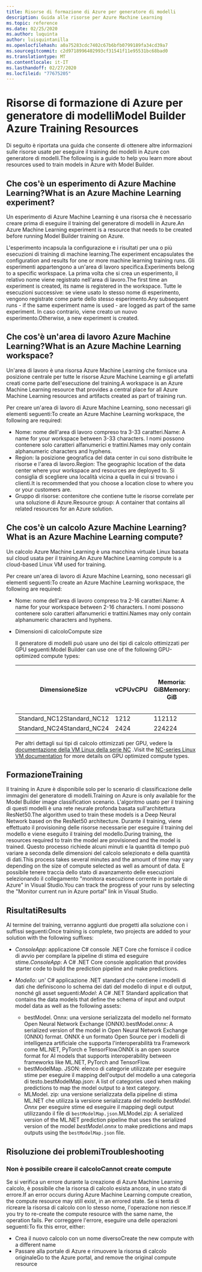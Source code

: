 ```yaml
---
title: Risorse di formazione di Azure per generatore di modelli
description: Guida alle risorse per Azure Machine Learning
ms.topic: reference
ms.date: 02/25/2020
ms.author: luquinta
author: luisquintanilla
ms.openlocfilehash: a0a75283cdc7402c67b6bfb0799189fa34cd39a7
ms.sourcegitcommit: c2d9718996402993cf31541f11e95531bc68bad0
ms.translationtype: MT
ms.contentlocale: it-IT
ms.lasthandoff: 02/27/2020
ms.locfileid: "77675205"
---
```

# <a name="model-builder-azure-training-resources"></a><span data-ttu-id="ab6f1-103">Risorse di formazione di Azure per generatore di modelli</span><span class="sxs-lookup"><span data-stu-id="ab6f1-103">Model Builder Azure Training Resources</span></span>

<span data-ttu-id="ab6f1-104">Di seguito è riportata una guida che consente di ottenere altre informazioni sulle risorse usate per eseguire il training dei modelli in Azure con generatore di modelli.</span><span class="sxs-lookup"><span data-stu-id="ab6f1-104">The following is a guide to help you learn more about resources used to train models in Azure with Model Builder.</span></span>

## <a name="what-is-an-azure-machine-learning-experiment"></a><span data-ttu-id="ab6f1-105">Che cos'è un esperimento di Azure Machine Learning?</span><span class="sxs-lookup"><span data-stu-id="ab6f1-105">What is an Azure Machine Learning experiment?</span></span>

<span data-ttu-id="ab6f1-106">Un esperimento di Azure Machine Learning è una risorsa che è necessario creare prima di eseguire il training del generatore di modelli in Azure.</span><span class="sxs-lookup"><span data-stu-id="ab6f1-106">An Azure Machine Learning experiment is a resource that needs to be created before running Model Builder training on Azure.</span></span>

<span data-ttu-id="ab6f1-107">L'esperimento incapsula la configurazione e i risultati per una o più esecuzioni di training di machine learning.</span><span class="sxs-lookup"><span data-stu-id="ab6f1-107">The experiment encapsulates the configuration and results for one or more machine learning training runs.</span></span> <span data-ttu-id="ab6f1-108">Gli esperimenti appartengono a un'area di lavoro specifica.</span><span class="sxs-lookup"><span data-stu-id="ab6f1-108">Experiments belong to a specific workspace.</span></span> <span data-ttu-id="ab6f1-109">La prima volta che si crea un esperimento, il relativo nome viene registrato nell'area di lavoro.</span><span class="sxs-lookup"><span data-stu-id="ab6f1-109">The first time an experiment is created, its name is registered in the workspace.</span></span> <span data-ttu-id="ab6f1-110">Tutte le esecuzioni successive: se viene usato lo stesso nome di esperimento, vengono registrate come parte dello stesso esperimento.</span><span class="sxs-lookup"><span data-stu-id="ab6f1-110">Any subsequent runs - if the same experiment name is used - are logged as part of the same experiment.</span></span> <span data-ttu-id="ab6f1-111">In caso contrario, viene creato un nuovo esperimento.</span><span class="sxs-lookup"><span data-stu-id="ab6f1-111">Otherwise, a new experiment is created.</span></span>

## <a name="what-is-an-azure-machine-learning-workspace"></a><span data-ttu-id="ab6f1-112">Che cos'è un'area di lavoro Azure Machine Learning?</span><span class="sxs-lookup"><span data-stu-id="ab6f1-112">What is an Azure Machine Learning workspace?</span></span>

<span data-ttu-id="ab6f1-113">Un'area di lavoro è una risorsa Azure Machine Learning che fornisce una posizione centrale per tutte le risorse Azure Machine Learning e gli artefatti creati come parte dell'esecuzione del training.</span><span class="sxs-lookup"><span data-stu-id="ab6f1-113">A workspace is an Azure Machine Learning resource that provides a central place for all Azure Machine Learning resources and artifacts created as part of training run.</span></span>

<span data-ttu-id="ab6f1-114">Per creare un'area di lavoro di Azure Machine Learning, sono necessari gli elementi seguenti:</span><span class="sxs-lookup"><span data-stu-id="ab6f1-114">To create an Azure Machine Learning workspace, the following are required:</span></span>

- <span data-ttu-id="ab6f1-115">Nome: nome dell'area di lavoro compreso tra 3-33 caratteri.</span><span class="sxs-lookup"><span data-stu-id="ab6f1-115">Name: A name for your workspace between 3-33 characters.</span></span> <span data-ttu-id="ab6f1-116">I nomi possono contenere solo caratteri alfanumerici e trattini.</span><span class="sxs-lookup"><span data-stu-id="ab6f1-116">Names may only contain alphanumeric characters and hyphens.</span></span> 
- <span data-ttu-id="ab6f1-117">Region: la posizione geografica del data center in cui sono distribuite le risorse e l'area di lavoro.</span><span class="sxs-lookup"><span data-stu-id="ab6f1-117">Region: The geographic location of the data center where your workspace and resources are deployed to.</span></span> <span data-ttu-id="ab6f1-118">Si consiglia di scegliere una località vicina a quella in cui si trovano i clienti.</span><span class="sxs-lookup"><span data-stu-id="ab6f1-118">It is recommended that you choose a location close to where you or your customers are.</span></span>
- <span data-ttu-id="ab6f1-119">Gruppo di risorse: contenitore che contiene tutte le risorse correlate per una soluzione di Azure.</span><span class="sxs-lookup"><span data-stu-id="ab6f1-119">Resource group: A container that contains all related resources for an Azure solution.</span></span>

## <a name="what-is-an-azure-machine-learning-compute"></a><span data-ttu-id="ab6f1-120">Che cos'è un calcolo Azure Machine Learning?</span><span class="sxs-lookup"><span data-stu-id="ab6f1-120">What is an Azure Machine Learning compute?</span></span>

<span data-ttu-id="ab6f1-121">Un calcolo Azure Machine Learning è una macchina virtuale Linux basata sul cloud usata per il training.</span><span class="sxs-lookup"><span data-stu-id="ab6f1-121">An Azure Machine Learning compute is a cloud-based Linux VM used for training.</span></span>

<span data-ttu-id="ab6f1-122">Per creare un'area di lavoro di Azure Machine Learning, sono necessari gli elementi seguenti:</span><span class="sxs-lookup"><span data-stu-id="ab6f1-122">To create an Azure Machine Learning workspace, the following are required:</span></span>

- <span data-ttu-id="ab6f1-123">Nome: nome dell'area di lavoro compreso tra 2-16 caratteri.</span><span class="sxs-lookup"><span data-stu-id="ab6f1-123">Name: A name for your workspace between 2-16 characters.</span></span> <span data-ttu-id="ab6f1-124">I nomi possono contenere solo caratteri alfanumerici e trattini.</span><span class="sxs-lookup"><span data-stu-id="ab6f1-124">Names may only contain alphanumeric characters and hyphens.</span></span>
- <span data-ttu-id="ab6f1-125">Dimensioni di calcolo</span><span class="sxs-lookup"><span data-stu-id="ab6f1-125">Compute size</span></span>

    <span data-ttu-id="ab6f1-126">Il generatore di modelli può usare uno dei tipi di calcolo ottimizzati per GPU seguenti:</span><span class="sxs-lookup"><span data-stu-id="ab6f1-126">Model Builder can use one of the following GPU-optimized compute types:</span></span>

    | <span data-ttu-id="ab6f1-127">Dimensione</span><span class="sxs-lookup"><span data-stu-id="ab6f1-127">Size</span></span> | <span data-ttu-id="ab6f1-128">vCPU</span><span class="sxs-lookup"><span data-stu-id="ab6f1-128">vCPU</span></span> | <span data-ttu-id="ab6f1-129">Memoria: GiB</span><span class="sxs-lookup"><span data-stu-id="ab6f1-129">Memory: GiB</span></span> | <span data-ttu-id="ab6f1-130">GiB di archiviazione temp (unità SSD)</span><span class="sxs-lookup"><span data-stu-id="ab6f1-130">Temp storage (SSD) GiB</span></span> | <span data-ttu-id="ab6f1-131">GPU</span><span class="sxs-lookup"><span data-stu-id="ab6f1-131">GPU</span></span> | <span data-ttu-id="ab6f1-132">Memoria GPU: GiB</span><span class="sxs-lookup"><span data-stu-id="ab6f1-132">GPU memory: GiB</span></span> | <span data-ttu-id="ab6f1-133">Numero massimo di dischi dati</span><span class="sxs-lookup"><span data-stu-id="ab6f1-133">Max data disks</span></span> | <span data-ttu-id="ab6f1-134">Schede di interfaccia di rete max</span><span class="sxs-lookup"><span data-stu-id="ab6f1-134">Max NICs</span></span> |
    |---|---|---|---|---|---|---|---|
    | <span data-ttu-id="ab6f1-135">Standard_NC12</span><span class="sxs-lookup"><span data-stu-id="ab6f1-135">Standard_NC12</span></span>   | <span data-ttu-id="ab6f1-136">12</span><span class="sxs-lookup"><span data-stu-id="ab6f1-136">12</span></span> | <span data-ttu-id="ab6f1-137">112</span><span class="sxs-lookup"><span data-stu-id="ab6f1-137">112</span></span> | <span data-ttu-id="ab6f1-138">680</span><span class="sxs-lookup"><span data-stu-id="ab6f1-138">680</span></span>  | <span data-ttu-id="ab6f1-139">2</span><span class="sxs-lookup"><span data-stu-id="ab6f1-139">2</span></span> | <span data-ttu-id="ab6f1-140">24</span><span class="sxs-lookup"><span data-stu-id="ab6f1-140">24</span></span> | <span data-ttu-id="ab6f1-141">48</span><span class="sxs-lookup"><span data-stu-id="ab6f1-141">48</span></span> | <span data-ttu-id="ab6f1-142">2</span><span class="sxs-lookup"><span data-stu-id="ab6f1-142">2</span></span> |
    | <span data-ttu-id="ab6f1-143">Standard_NC24</span><span class="sxs-lookup"><span data-stu-id="ab6f1-143">Standard_NC24</span></span>   | <span data-ttu-id="ab6f1-144">24</span><span class="sxs-lookup"><span data-stu-id="ab6f1-144">24</span></span> | <span data-ttu-id="ab6f1-145">224</span><span class="sxs-lookup"><span data-stu-id="ab6f1-145">224</span></span> | <span data-ttu-id="ab6f1-146">1440</span><span class="sxs-lookup"><span data-stu-id="ab6f1-146">1440</span></span> | <span data-ttu-id="ab6f1-147">4</span><span class="sxs-lookup"><span data-stu-id="ab6f1-147">4</span></span> | <span data-ttu-id="ab6f1-148">48</span><span class="sxs-lookup"><span data-stu-id="ab6f1-148">48</span></span> | <span data-ttu-id="ab6f1-149">64</span><span class="sxs-lookup"><span data-stu-id="ab6f1-149">64</span></span> | <span data-ttu-id="ab6f1-150">4</span><span class="sxs-lookup"><span data-stu-id="ab6f1-150">4</span></span> |

    <span data-ttu-id="ab6f1-151">Per altri dettagli sui tipi di calcolo ottimizzati per GPU, vedere la [documentazione della VM Linux della serie NC](https://docs.microsoft.com/azure/virtual-machines/nc-series?toc=/azure/virtual-machines/linux/toc.json&bc=/azure/virtual-machines/linux/breadcrumb/toc.json) .</span><span class="sxs-lookup"><span data-stu-id="ab6f1-151">Visit the [NC-series Linux VM documentation](https://docs.microsoft.com/azure/virtual-machines/nc-series?toc=/azure/virtual-machines/linux/toc.json&bc=/azure/virtual-machines/linux/breadcrumb/toc.json) for more details on GPU optimized compute types.</span></span>

## <a name="training"></a><span data-ttu-id="ab6f1-152">Formazione</span><span class="sxs-lookup"><span data-stu-id="ab6f1-152">Training</span></span>

<span data-ttu-id="ab6f1-153">Il training in Azure è disponibile solo per lo scenario di classificazione delle immagini del generatore di modelli.</span><span class="sxs-lookup"><span data-stu-id="ab6f1-153">Training on Azure is only available for the Model Builder image classification scenario.</span></span> <span data-ttu-id="ab6f1-154">L'algoritmo usato per il training di questi modelli è una rete neurale profonda basata sull'architettura ResNet50.</span><span class="sxs-lookup"><span data-stu-id="ab6f1-154">The algorithm used to train these models is a Deep Neural Network based on the ResNet50 architecture.</span></span> <span data-ttu-id="ab6f1-155">Durante il training, viene effettuato il provisioning delle risorse necessarie per eseguire il training del modello e viene eseguito il training del modello.</span><span class="sxs-lookup"><span data-stu-id="ab6f1-155">During training, the resources required to train the model are provisioned and the model is trained.</span></span> <span data-ttu-id="ab6f1-156">Questo processo richiede alcuni minuti e la quantità di tempo può variare a seconda delle dimensioni del calcolo selezionato e della quantità di dati.</span><span class="sxs-lookup"><span data-stu-id="ab6f1-156">This process takes several minutes and the amount of time may vary depending on the size of compute selected as well as amount of data.</span></span> <span data-ttu-id="ab6f1-157">È possibile tenere traccia dello stato di avanzamento delle esecuzioni selezionando il collegamento "monitora esecuzione corrente in portale di Azure" in Visual Studio.</span><span class="sxs-lookup"><span data-stu-id="ab6f1-157">You can track the progress of your runs by selecting the "Monitor current run in Azure portal" link in Visual Studio.</span></span>

## <a name="results"></a><span data-ttu-id="ab6f1-158">Risultati</span><span class="sxs-lookup"><span data-stu-id="ab6f1-158">Results</span></span>

<span data-ttu-id="ab6f1-159">Al termine del training, verranno aggiunti due progetti alla soluzione con i suffissi seguenti:</span><span class="sxs-lookup"><span data-stu-id="ab6f1-159">Once training is complete, two projects are added to your solution with the following suffixes:</span></span>

- <span data-ttu-id="ab6f1-160">*ConsoleApp*: applicazione C# console .NET Core che fornisce il codice di avvio per compilare la pipeline di stima ed eseguire stime.</span><span class="sxs-lookup"><span data-stu-id="ab6f1-160">*ConsoleApp*: A C# .NET Core console application that provides starter code to build the prediction pipeline and make predictions.</span></span>
- <span data-ttu-id="ab6f1-161">*Modello*: un' C# applicazione .NET standard che contiene i modelli di dati che definiscono lo schema dei dati del modello di input e di output, nonché gli asset seguenti:</span><span class="sxs-lookup"><span data-stu-id="ab6f1-161">*Model*: A C# .NET Standard application that contains the data models that define the schema of input and output model data as well as the following assets:</span></span>

  - <span data-ttu-id="ab6f1-162">bestModel. Onnx: una versione serializzata del modello nel formato Open Neural Network Exchange (ONNX).</span><span class="sxs-lookup"><span data-stu-id="ab6f1-162">bestModel.onnx: A serialized version of the model in Open Neural Network Exchange (ONNX) format.</span></span> <span data-ttu-id="ab6f1-163">ONNX è un formato Open Source per i modelli di intelligenza artificiale che supporta l'interoperabilità tra Framework come ML.NET, PyTorch e TensorFlow.</span><span class="sxs-lookup"><span data-stu-id="ab6f1-163">ONNX is an open source format for AI models that supports interoperability between frameworks like ML.NET, PyTorch and TensorFlow.</span></span>
  - <span data-ttu-id="ab6f1-164">bestModelMap. JSON: elenco di categorie utilizzate per eseguire stime per eseguire il mapping dell'output del modello a una categoria di testo.</span><span class="sxs-lookup"><span data-stu-id="ab6f1-164">bestModelMap.json: A list of categories used when making predictions to map the model output to a text category.</span></span>
  - <span data-ttu-id="ab6f1-165">MLModel. zip: una versione serializzata della pipeline di stima ML.NET che utilizza la versione serializzata del modello *bestModel. Onnx* per eseguire stime ed eseguire il mapping degli output utilizzando il file di `bestModelMap.json`.</span><span class="sxs-lookup"><span data-stu-id="ab6f1-165">MLModel.zip: A serialized version of the ML.NET prediction pipeline that uses the serialized version of the model *bestModel.onnx* to make predictions and maps outputs using the `bestModelMap.json` file.</span></span>
  
## <a name="troubleshooting"></a><span data-ttu-id="ab6f1-166">Risoluzione dei problemi</span><span class="sxs-lookup"><span data-stu-id="ab6f1-166">Troubleshooting</span></span>

### <a name="cannot-create-compute"></a><span data-ttu-id="ab6f1-167">Non è possibile creare il calcolo</span><span class="sxs-lookup"><span data-stu-id="ab6f1-167">Cannot create compute</span></span>

<span data-ttu-id="ab6f1-168">Se si verifica un errore durante la creazione di Azure Machine Learning calcolo, è possibile che la risorsa di calcolo esista ancora, in uno stato di errore.</span><span class="sxs-lookup"><span data-stu-id="ab6f1-168">If an error occurs during Azure Machine Learning compute creation, the compute resource may still exist, in an errored state.</span></span> <span data-ttu-id="ab6f1-169">Se si tenta di ricreare la risorsa di calcolo con lo stesso nome, l'operazione non riesce.</span><span class="sxs-lookup"><span data-stu-id="ab6f1-169">If you try to re-create the compute resource with the same name, the operation fails.</span></span> <span data-ttu-id="ab6f1-170">Per correggere l'errore, eseguire una delle operazioni seguenti:</span><span class="sxs-lookup"><span data-stu-id="ab6f1-170">To fix this error, either:</span></span>

* <span data-ttu-id="ab6f1-171">Crea il nuovo calcolo con un nome diverso</span><span class="sxs-lookup"><span data-stu-id="ab6f1-171">Create the new compute with a different name</span></span>
* <span data-ttu-id="ab6f1-172">Passare alla portale di Azure e rimuovere la risorsa di calcolo originale</span><span class="sxs-lookup"><span data-stu-id="ab6f1-172">Go to the Azure portal, and remove the original compute resource</span></span>
